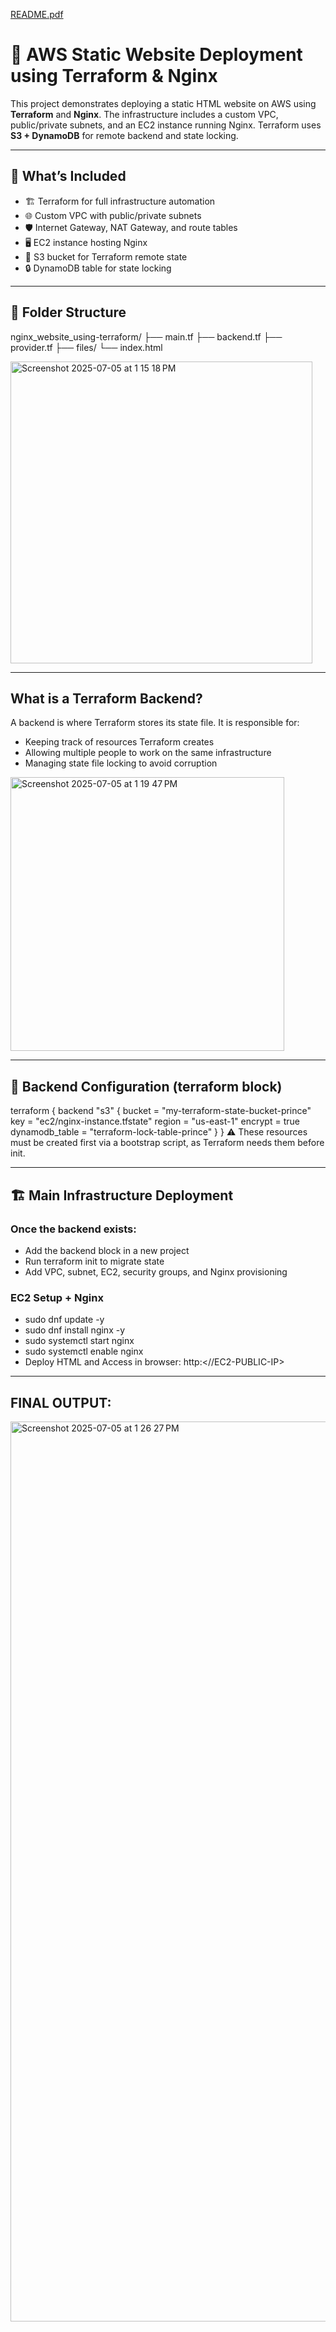 [README.pdf](https://github.com/user-attachments/files/21073809/README.pdf)

# 🚀 AWS Static Website Deployment using Terraform & Nginx

This project demonstrates deploying a static HTML website on AWS using **Terraform** and **Nginx**. The infrastructure includes a custom VPC, public/private subnets, and an EC2 instance running Nginx. Terraform uses **S3 + DynamoDB** for remote backend and state locking.

---

## 🧱 What’s Included

- 🏗️ Terraform for full infrastructure automation
- 🌐 Custom VPC with public/private subnets
- 🛡️ Internet Gateway, NAT Gateway, and route tables
- 🖥️ EC2 instance hosting Nginx
- 💾 S3 bucket for Terraform remote state
- 🔒 DynamoDB table for state locking

---

## 📂 Folder Structure

nginx_website_using-terraform/
├── main.tf
├── backend.tf
├── provider.tf
├── files/
   └── index.html
   
<img width="483" alt="Screenshot 2025-07-05 at 1 15 18 PM" src="https://github.com/user-attachments/assets/384f0cf0-d009-4045-a630-2a58667908a0" />

---

## What is a Terraform Backend?

A backend is where Terraform stores its state file. It is responsible for:
- Keeping track of resources Terraform creates
- Allowing multiple people to work on the same infrastructure
- Managing state file locking to avoid corruption

<img width="438" alt="Screenshot 2025-07-05 at 1 19 47 PM" src="https://github.com/user-attachments/assets/a26da00a-c39c-449e-8de8-21d466e81eb4" />

---

## 🔁 Backend Configuration (terraform block)

terraform {
  backend "s3" {
    bucket         = "my-terraform-state-bucket-prince"
    key            = "ec2/nginx-instance.tfstate"
    region         = "us-east-1"
    encrypt        = true
    dynamodb_table = "terraform-lock-table-prince"
  }
}
⚠️ These resources must be created first via a bootstrap script, as Terraform needs them before init.

---

## 🏗️ Main Infrastructure Deployment

### Once the backend exists:
- Add the backend block in a new project
- Run terraform init to migrate state
- Add VPC, subnet, EC2, security groups, and Nginx provisioning

### EC2 Setup + Nginx
- sudo dnf update -y
- sudo dnf install nginx -y
- sudo systemctl start nginx
- sudo systemctl enable nginx
- Deploy HTML and Access in browser: http:<//EC2-PUBLIC-IP>

---

## FINAL OUTPUT: 

<img width="1440" alt="Screenshot 2025-07-05 at 1 26 27 PM" src="https://github.com/user-attachments/assets/b7c88a29-9044-4502-bb61-ef9bd75e7916" />


